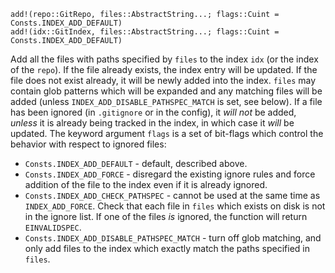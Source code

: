 ```
add!(repo::GitRepo, files::AbstractString...; flags::Cuint = Consts.INDEX_ADD_DEFAULT)
add!(idx::GitIndex, files::AbstractString...; flags::Cuint = Consts.INDEX_ADD_DEFAULT)
```

Add all the files with paths specified by `files` to the index `idx` (or the index of the `repo`). If the file already exists, the index entry will be updated. If the file does not exist already, it will be newly added into the index. `files` may contain glob patterns which will be expanded and any matching files will be added (unless `INDEX_ADD_DISABLE_PATHSPEC_MATCH` is set, see below). If a file has been ignored (in `.gitignore` or in the config), it *will not* be added, *unless* it is already being tracked in the index, in which case it *will* be updated. The keyword argument `flags` is a set of bit-flags which control the behavior with respect to ignored files:

  * `Consts.INDEX_ADD_DEFAULT` - default, described above.
  * `Consts.INDEX_ADD_FORCE` - disregard the existing ignore rules and force addition of the file to the index even if it is already ignored.
  * `Consts.INDEX_ADD_CHECK_PATHSPEC` - cannot be used at the same time as `INDEX_ADD_FORCE`. Check that each file in `files` which exists on disk is not in the ignore list. If one of the files *is* ignored, the function will return `EINVALIDSPEC`.
  * `Consts.INDEX_ADD_DISABLE_PATHSPEC_MATCH` - turn off glob matching, and only add files to the index which exactly match the paths specified in `files`.
